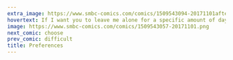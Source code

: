 ```yaml
---
extra_image: https://www.smbc-comics.com/comics/1509543094-20171101after.png
hovertext: If I want you to leave me alone for a specific amount of days, can I get a wholesale discount?
image: https://www.smbc-comics.com/comics/1509543057-20171101.png
next_comic: choose
prev_comic: difficult
title: Preferences
---
```


